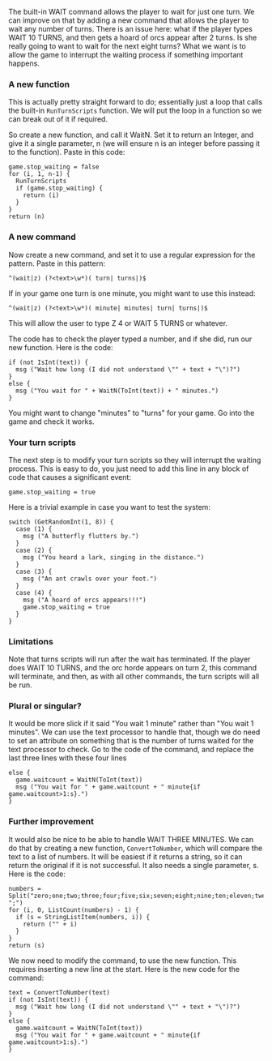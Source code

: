 The built-in WAIT command allows the player to wait for just one turn. We can improve on that by adding a new command that allows the player to wait any number of turns. There is an issue here: what if the player types WAIT 10 TURNS, and then gets a hoard of orcs appear after 2 turns. Is she really going to want to wait for the next eight turns? What we want is to allow the game to interrupt the waiting process if something important happens.

### A new function

This is actually pretty straight forward to do; essentially just a loop that calls the built-in `RunTurnScripts` function. We will put the loop in a function so we can break out of it if required.

So create a new function, and call it WaitN. Set it to return an Integer, and give it a single parameter, n (we will ensure n is an integer before passing it to the function). Paste in this code:
```
game.stop_waiting = false
for (i, 1, n-1) {
  RunTurnScripts
  if (game.stop_waiting) {
    return (i)
  }
}
return (n)
```

### A new command

Now create a new command, and set it to use a regular expression for the pattern. Paste in this pattern:
```
^(wait|z) (?<text>\w*)( turn| turns|)$
```
If in your game one turn is one minute, you might want to use this instead:
```
^(wait|z) (?<text>\w*)( minute| minutes| turn| turns|)$
```
This will allow the user to type Z 4 or WAIT 5 TURNS or whatever.

The code has to check the player typed a number, and if she did, run our new function. Here is the code:
```
if (not IsInt(text)) {
  msg ("Wait how long (I did not understand \"" + text + "\")?")
}
else {
  msg ("You wait for " + WaitN(ToInt(text)) + " minutes.")
}
```
You might want to change "minutes" to "turns" for your game. Go into the game and check it works.

### Your turn scripts

The next step is to modify your turn scripts so they will interrupt the waiting process. This is easy to do, you just need to add this line in any block of code that causes a significant event:
```
game.stop_waiting = true
```
Here is a trivial example in case you want to test the system:
```
switch (GetRandomInt(1, 8)) {
  case (1) {
    msg ("A butterfly flutters by.")
  }
  case (2) {
    msg ("You heard a lark, singing in the distance.")
  }
  case (3) {
    msg ("An ant crawls over your foot.")
  }
  case (4) {
    msg ("A hoard of orcs appears!!!")
    game.stop_waiting = true
  }
}
```

### Limitations

Note that turns scripts will run after the wait has terminated. If the player does WAIT 10 TURNS, and the orc horde appears on turn 2, this command will terminate, and then, as with all other commands, the turn scripts will all be run.

### Plural or singular?

It would be more slick if it said "You wait 1 minute" rather than "You wait 1 minutes". We can use the text processor to handle that, though we do need to set an attribute on something that is the number of turns waited for the text processor to check. Go to the code of the command, and replace the last three lines with these four lines
```
else {
  game.waitcount = WaitN(ToInt(text))
  msg ("You wait for " + game.waitcount + " minute{if game.waitcount>1:s}.")
}
```

### Further improvement

It would also be nice to be able to handle WAIT THREE MINUTES. We can do that by creating a new function, `ConvertToNumber`, which will compare the text to a list of numbers. It will be easiest if it returns a string, so it can return the original if it is not successful. It also needs a single parameter, s. Here is the code:
```
numbers = Split("zero;one;two;three;four;five;six;seven;eight;nine;ten;eleven;twelve", ";")
for (i, 0, ListCount(numbers) - 1) {
  if (s = StringListItem(numbers, i)) {
    return ("" + i)
  }
}
return (s)
```
We now need to modify the command, to use the new function. This requires inserting a new line at the start. Here is the new code for the command:
```
text = ConvertToNumber(text)
if (not IsInt(text)) {
  msg ("Wait how long (I did not understand \"" + text + "\")?")
}
else {
  game.waitcount = WaitN(ToInt(text))
  msg ("You wait for " + game.waitcount + " minute{if game.waitcount>1:s}.")
}